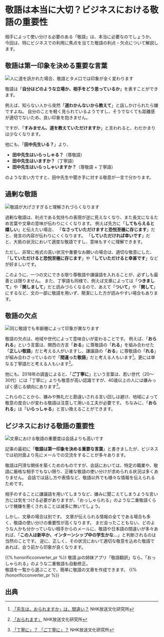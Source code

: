 # 敬語は本当に大切？ビジネスにおける敬語の重要性
相手によって使い分ける必要のある「敬語」は、本当に必要なのでしょうか。
今回は、特にビジネスでの利用に焦点を当てた敬語の利点・欠点について解説します。

## 敬語は第一印象を決める重要な言葉
![人に道を訊かれた場合、敬語とタメ口では印象が全く変わります](/img/mbkijn8tnt.webp)

敬語は「**自分はどのような立場か、相手をどう思っているか**」を表すことができます。

例えば、知らない人から突然「**道わかんないから教えて**」と話しかけられたら嫌ですよね。
自分のことを軽く見られているようですし、そうでなくても距離感が適切でないため、良い印象を抱きません。

ですが、「**すみません、道を教えていただけますか**」と言われると、わだかまりは少なくなります。

他にも、「**田中先生いる？**」より、
* **田中先生はいらっしゃる？**（尊敬語）
* **田中先生はいますか？**（丁寧語）
* **田中先生はいらっしゃいますか？**（尊敬語 + 丁寧語）

のような言い方ですと、田中先生や聞き手に対する敬意が一言で分かります。

## 過剰な敬語
![敬語が大げさすぎると理解されづらくなります](/img/iisysypu9f.webp)

過剰な敬語は、利点である気持ちの表現が逆に見えなくなり、また長文になるため言葉や文章の意味が伝わりにくくなります。
例えば先方に「**してもらえると嬉しい**」と伝えたい場合、
「**なさっていただけますと恐悦至極に存じます**」だと、発言の内容が伝わりにくくなります。
「**していただければ幸いです**」だと、大抵の状況において適度な敬語ですし、意味もすぐに理解できます。

ただし、非常に格式の高い状況や重要なお願いの場合は、適切な敬意にした、
「**していただけると恐悦至極に存じます**」や「**していただけると幸甚です**」などが好ましいです。

このように、一つの文にできる限り尊敬語や謙譲語を入れることが、必ずしも最善とは限りません。
また、丁寧語も同様で、例えば文章によっては「**つきまして**」や「**関しまして**」だと読みづらくなるので、あえて「**ついて**」や「**関して**」にするなど、文の一部に敬語を用いず、簡潔にした方が読みやすい場合もあります。

## 敬語の欠点
![同じ敬語でも年齢層によって印象が異なります](/img/y8y5byshg5.webp)

敬語の欠点は、地域や世代によって意味合いが変わることです。
例えば、「**おられる**」という言葉は、関西の方言「**おる**」に尊敬語の「**れる**」を組み合わせた「**正しい敬語**」だと考える人がいますし、謙譲語の「**おる**」に尊敬語の「**れる**」が組み合わさっているので「**間違った敬語**」だと考える人もいます[^1]。更には単なる丁寧語だと考える人もいます[^2]。

他にも、2018年の調査によると、「**ご丁寧に**」という言葉は、若い世代（20〜30代）には「丁寧に」よりも敬意が高い認識ですが、40歳以上の人には嫌みっぽく感じる傾向にあります[^3]。

これらのことから、嫌みや無礼だと勘違いされる言い回しは避け、地域によって敬意の度合いが変わる敬語は注意して用いる工夫が必要です。
ちなみに、「**おられる**」は「**いらっしゃる**」と言い換えることができます。

## ビジネスにおける敬語の重要性
![文章における敬語の重要度は会話よりも高いです](/img/5048400.webp)

記事の最初に「**敬語は第一印象を決める重要な言葉**」と書きましたが、ビジネスでは初対面より先にメールでの交流をすることが多々あります。

敬語は円滑な関係を築くためのものですが、会話においては、特定の職業や、敬語に厳格な相手でもない限り、正確な敬語の使い分けが求められる状況は多くありません。
会話では話し方や表情など、敬語以外でも様々な情報を伝えられるためです。

相手のすることに謙譲語を用いてしまうなど、嫌みに聞こえてしまうような言い方には気をつける必要がありますが、「おっしゃられる」のような二重敬語くらいで機嫌を悪くされることは滅多に無いでしょう。

しかし、文章の場合は別です。
文章が伝えられる情報の全てである場合も多く、敬語の使い分けの重要性が高くなります。
まだ会ったこともない、どのような人かも分かっていない相手からのメールに、敬語や日本語の間違いが多々あれば、「**この人は新卒か、インターンシップ中の学生かな…**」と判断されるのは当然のことです。
逆に、正しく、その状況において適切な敬意を込めた敬語であれば、会う前から印象が良くなります。

{{% honorificconverter_pr %}}
敬語.jpの姉妹アプリ「敬語翻訳」なら、「おっしゃられる」のような二重敬語も自動修正。  
敬語を一覧から選ぶことで、簡単に敬語の文章を作成できます。
{{% /honorificconverter_pr %}}

## 出典
[^1]: [「先生は、おられますか」は、間違い？](https://www.nhk.or.jp/bunken/research/kotoba/20170501_4.html) NHK放送文化研究所  
[^2]: [「おられます」](https://www.nhk.or.jp/bunken/summary/kotoba/term/012.html) NHK放送文化研究所  
[^3]: [「丁寧に」？ 「ご丁寧に」？](https://www.nhk.or.jp/bunken/research/kotoba/20190801_3.html) NHK放送文化研究所  
